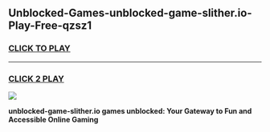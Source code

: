 
## Unblocked-Games-unblocked-game-slither.io-Play-Free-qzsz1
<h3>
<a href="https://premium76.site?title=unblocked-game-slither.io&ref=20M">CLICK TO PLAY</a></h3>
<hr>

<h3>
<a href="https://premium76.site?title=unblocked-game-slither.io&ref=20M">CLICK 2 PLAY</a>
  
</h3>

<a href="https://premium76.site?title=unblocked-game-slither.io&ref=19M"><img src="https://clearcache.store/games.png"></a>


**unblocked-game-slither.io games unblocked: Your Gateway to Fun and Accessible Online Gaming**
